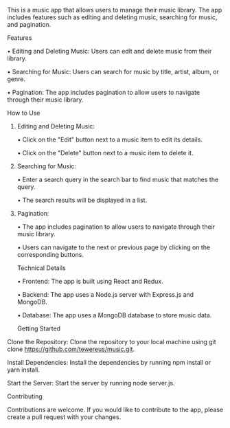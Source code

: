 This is a music app that allows users to manage their music library. The app includes features such as editing and deleting music, searching for music, and pagination.

Features

• Editing and Deleting Music: Users can edit and delete music from their library.

• Searching for Music: Users can search for music by title, artist, album, or genre.

• Pagination: The app includes pagination to allow users to navigate through their music library.

How to Use

1. Editing and Deleting Music:

   • Click on the "Edit" button next to a music item to edit its details.

   • Click on the "Delete" button next to a music item to delete it.

2. Searching for Music:

   • Enter a search query in the search bar to find music that matches the query.

   • The search results will be displayed in a list.

3. Pagination:

   • The app includes pagination to allow users to navigate through their music library.

   • Users can navigate to the next or previous page by clicking on the corresponding buttons.

   Technical Details

   • Frontend: The app is built using React and Redux.

   • Backend: The app uses a Node.js server with Express.js and MongoDB.

   • Database: The app uses a MongoDB database to store music data.

   Getting Started

Clone the Repository: Clone the repository to your local machine using git clone https://github.com/tewereus/music.git.

Install Dependencies: Install the dependencies by running npm install or yarn install.

Start the Server: Start the server by running node server.js.

Contributing

Contributions are welcome. If you would like to contribute to the app, please create a pull request with your changes.
